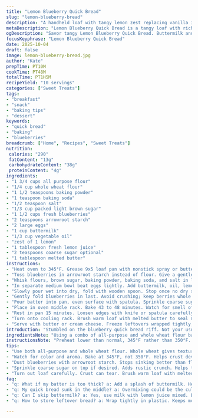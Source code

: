 ```yaml
---
title: "Lemon Blueberry Quick Bread"
slug: "lemon-blueberry-bread"
description: "A handheld loaf with tangy lemon zest replacing vanilla in the wet mix, using buttermilk instead of regular milk for a tender crumb. Wheat flour cuts through some richness, balanced with brown sugar swapping white sugar for deeper flavor. Blueberries tossed in arrowroot starch prevents sinking better than flour. Baking powder and baking soda proportions shifted for optimal rise. Optional coarse sugar sprinkled on top before baking adds crunch. Bake till golden brown, knife should come out clean but moist crumbs cling slightly. A final brush of melted butter keeps crust soft and aromatic. Adjust times based on aroma and crust color not just minutes."
metaDescription: "Lemon Blueberry Quick Bread is a tangy loaf with rich flavors, crafted with buttermilk and whole wheat. Enjoy a rustic bake that delights."
ogDescription: "Savor tangy Lemon Blueberry Quick Bread. Buttermilk and brown sugar create richness for perfect slices. Ideal for breakfast or a snack."
focusKeyphrase: "Lemon Blueberry Quick Bread"
date: 2025-10-04
draft: false
image: lemon-blueberry-bread.jpg
author: "Kate"
prepTime: PT10M
cookTime: PT48M
totalTime: PT1H5M
recipeYield: "10 servings"
categories: ["Sweet Treats"]
tags:
- "breakfast"
- "snack"
- "baking tips"
- "dessert"
keywords:
- "quick bread"
- "baking"
- "blueberries"
breadcrumb: ["Home", "Recipes", "Sweet Treats"]
nutrition: 
 calories: "290"
 fatContent: "13g"
 carbohydrateContent: "38g"
 proteinContent: "4g"
ingredients:
- "1 3/4 cups all purpose flour"
- "1/4 cup whole wheat flour"
- "1 1/2 teaspoons baking powder"
- "1 teaspoon baking soda"
- "1/2 teaspoon salt"
- "1/3 cup packed light brown sugar"
- "1 1/2 cups fresh blueberries"
- "2 teaspoons arrowroot starch"
- "2 large eggs"
- "1 cup buttermilk"
- "1/3 cup vegetable oil"
- "zest of 1 lemon"
- "1 tablespoon fresh lemon juice"
- "2 teaspoons coarse sugar optional"
- "1 tablespoon melted butter"
instructions:
- "Heat oven to 345°F. Grease 9x5 loaf pan with nonstick spray or butter. Prep quick to not dry batter."
- "Toss blueberries in arrowroot starch instead of flour. Give a gentle stir to coat. Sift off excess starch carefully to avoid clumps."
- "Whisk flours, brown sugar, baking powder, baking soda, and salt in large bowl till combined well. Break any lumps."
- "In separate medium bowl beat eggs lightly. Add buttermilk, oil, lemon zest, lemon juice, mix till uniform but don’t overdo."
- "Slowly pour wet into dry, fold with wooden spoon. Stop once no dry spots remain. Overmix ruins crumb texture causing toughness."
- "Gently fold blueberries in last. Avoid crushing; keep berries whole for bursts of juice."
- "Pour batter into pan, even surface with spatula. Sprinkle coarse sugar top if using for crunch and subtle sweetness."
- "Place in oven middle rack. Bake 43 to 48 minutes. Watch for smell of baked lemon and deepening golden crust. Test with thin knife near center; clean but moist crumbs stick - perfect."
- "Rest in pan 15 minutes. Loosen edges with knife or spatula carefully to avoid tearing crust."
- "Turn onto cooling rack. Brush warm loaf with melted butter to seal moisture and nurture shiny sheen. Let cool fully before slicing to set crumb."
- "Serve with butter or cream cheese. Freeze leftovers wrapped tightly, thaw at room temp."
introduction: "Stumbled on the blueberry quick bread riff. Not your usual sweet with vanilla beans, this one gets a tweak — lemon zest and buttermilk shake things up, adding brightness and tang that cut richness. That brown sugar swap is subtle but noticeable — deeper caramel notes. Whole wheat pushes it closer to breakfast territory, but keep it light. Arrowroot starch, not just flour, coats those berries to keep them from all sinking to the bottom — crucial for even fruit distribution. Timing shifts a bit, oven at 345°F instead of 350°F to allow crust to set slow and not scorch edges. Watch that golden color and aroma for signals — don’t obsess over the clock. Brush melted butter right after baking while loaf’s piping hot locks in moisture and keeps crust soft but crispish. Best sliced after cooling fully or else crumb’s gummy. Freeze with care if needed. Treat like a handheld cake with rustic charm, not a delicate French loaf."
ingredientsNote: "Using a combo of all-purpose and whole wheat flour balances texture and flavor — whole wheat gives nuttiness but too much results in dryness. Brown sugar punch makes crumb moister and richer than white sugar, but adjust depending on sweetness in your berries. Buttermilk acid reacts with baking soda for that tender lift few quick breads manage well; if you can’t find buttermilk, add a teaspoon lemon juice to regular milk, let sit briefly. Arrowroot starch is preferred to flour for dusting berries to stop sinking — it thickens batter less, keeping light loaf. Lemon zest and fresh juice used here instead of vanilla swaps aroma and flavor profiles to a bright, fresh note. Vegetable oil keeps crumb moist and neutral, but melted butter can swap for richer taste if desired. Coarse sugar topping optional but delivers a rustic crunch, no corn syrup sugary glaze needed here."
instructionsNote: "Preheat lower than normal, 345°F rather than 350°F. Slower bake lets crust develop a deep golden hue without darkening edges too fast. Toss blueberries in arrowroot starch thoroughly — failing this leads to berry clumps at bottom. Always sift dry ingredients to prevent pockets of baking powder or lumps. When mixing wet and dry, fold carefully to avoid gluten overwork and resulting toughness. Stop as soon as flour disappears. Berries go in last with gentle folding to keep them whole. Grainy coarse sugar on top means rustic crunchy crust; skip if preferred softer bread top. Start testing at 43 minutes. Toothpick or knife with slight moist crumb sticking means done — don’t wait till totally dry or loaf dries out. Let rest in pan to settle and finish cooking with residual heat. Brush with warm butter right after removing from pan, seals moisture in and adds flavor. Cool fully before slicing for clean cuts and set crumb. This technique beats any strict timing instructions; sense the loaf with your eyes, nose, and knife experience. Store wrapped well to preserve freshness or freeze sliced for quick future snacks."
tips:
- "Use both all-purpose and whole wheat flour. Whole wheat gives texture but check moisture. Too much can dry out loaf. Brown sugar adds depth; adjust to sweetness in berries. Buttermilk is crucial; it reacts with baking soda. For DIY buttermilk, mix regular milk with lemon juice."
- "Watch for color and aroma. Bake at 345°F, not 350°F. Helps crust develop without burning edges. Test at 43 minutes. Clean knife means good. Don’t wait for complete dryness; loaf will dry out. Melted butter post-baking seals in moisture."
- "Dust blueberries with arrowroot starch. Stops sinking better than flour. Toss gently till coated. Avoid clumps; sift excess. Folding wet and dry ingredients is key. Don’t overmix; stop once no dry spots appear. Keep berries whole."
- "Sprinkle coarse sugar on top if desired. Adds rustic crunch. Helps those bites not be too sweet. Use a spatula for even batter distribution. Check doneness near the center. Some moist crumbs are fine. Let it cool for cleaner cuts."
- "Turn out loaf carefully. Crust can tear. Brush warm loaf with melted butter; it keeps the crust soft. Let cool completely before slicing. Freezing leftovers works well - wrap tightly. Thaw at room temperature."
faq:
- "q: What if my batter is too thick? a: Add a splash of buttermilk. Helps loosen. Also check flour measurement. Don’t pack flour tightly."
- "q: My quick bread sunk in the middle? a: Overmixing could be the culprit. Also, test doneness carefully. If underbaked, it sinks. Prevent by folding gently."
- "q: Can I skip buttermilk? a: Yes, use milk with lemon juice mixed. Let it sit a bit. Also consider yogurt or sour cream for moisture."
- "q: How to store leftover bread? a: Wrap tightly in plastic. Keeps moisture in. Freeze slices for quick eats. Lasts well for a month, but longer is riskier."

---
```

